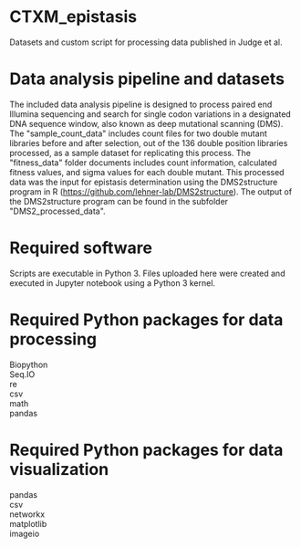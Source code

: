 # CTXM_epistasis
Datasets and custom script for processing data published in Judge et al. 

# Data analysis pipeline and datasets
The included data analysis pipeline is designed to process paired end Illumina sequencing and search for single codon variations in a designated DNA sequence window, also known as deep mutational scanning (DMS).
The "sample_count_data" includes count files for two double mutant libraries before and after selection, out of the 136 double position libraries processed, as a sample dataset for replicating this process.
The "fitness_data" folder documents includes count information, calculated fitness values, and sigma values for each double mutant. This processed data was the input for epistasis determination using the DMS2structure program in R (https://github.com/lehner-lab/DMS2structure). The output of the DMS2structure program can be found in the subfolder "DMS2_processed_data".

# Required software
Scripts are executable in Python 3. Files uploaded here were created and executed in Jupyter notebook using a Python 3 kernel.

# Required Python packages for data processing
Biopython  
Seq.IO  
re  
csv  
math  
pandas  

# Required Python packages for data visualization
pandas  
csv  
networkx  
matplotlib  
imageio  
